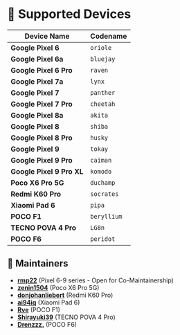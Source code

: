 # 📱 Supported Devices  

| Device Name                | Codename     |
|----------------------------|--------------|
| **Google Pixel 6**         | `oriole`     |
| **Google Pixel 6a**        | `bluejay`    |
| **Google Pixel 6 Pro**     | `raven`      |
| **Google Pixel 7a**        | `lynx`       |
| **Google Pixel 7**         | `panther`    |
| **Google Pixel 7 Pro**     | `cheetah`    |
| **Google Pixel 8a**        | `akita`      |
| **Google Pixel 8**         | `shiba`      |
| **Google Pixel 8 Pro**     | `husky`      |
| **Google Pixel 9**         | `tokay`      |
| **Google Pixel 9 Pro**     | `caiman`     |
| **Google Pixel 9 Pro XL**  | `komodo`     |
| **Poco X6 Pro 5G**         | `duchamp`    |
| **Redmi K60 Pro**          | `socrates`   |
| **Xiaomi Pad 6**           | `pipa`       |
| **POCO F1**                | `beryllium`  |
| **TECNO POVA 4 Pro**       | `LG8n`       |
| **POCO F6**                | `peridot`    |

## 👤 Maintainers  
- **[rmp22](https://github.com/rmp22)** (Pixel 6-9 series - Open for Co-Maintainership)
- **[zenin1504](https://github.com/zenin1504)** (Poco X6 Pro 5G)
- **[donjohanliebert](https://github.com/donjohanliebert)** (Redmi K60 Pro)
- **[ai94iq](https://github.com/ai94iq)** (Xiaomi Pad 6)
- **[Rve](https://github.com/Rve27)** (POCO F1)
- **[Shirayuki39](https://github.com/Shirayuki39)** (TECNO POVA 4 Pro)
- **[Drenzzz.](https://github.com/Drenzzz)** (POCO F6)
